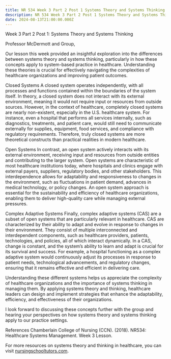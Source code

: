 ```yaml
---
title: NR 534 Week 3 Part 2 Post 1 Systems Theory and Systems Thinking
description: NR 534 Week 3 Part 2 Post 1 Systems Theory and Systems Thinking
date: 2024-08-13T21:00:00.000Z
---
```


Week 3 Part 2 Post 1: Systems Theory and Systems Thinking

Professor McDermott and Group,

Our lesson this week provided an insightful exploration into the differences between systems theory and systems thinking, particularly in how these concepts apply to system-based practice in healthcare. Understanding these theories is crucial for effectively navigating the complexities of healthcare organizations and improving patient outcomes.

Closed Systems
A closed system operates independently, with all processes and functions contained within the boundaries of the system itself. In theory, a closed system does not interact with its external environment, meaning it would not require input or resources from outside sources. However, in the context of healthcare, completely closed systems are nearly non-existent, especially in the U.S. healthcare system. For instance, even a hospital that performs all services internally, such as diagnostics, treatments, and patient care, would still need to communicate externally for supplies, equipment, food services, and compliance with regulatory requirements. Therefore, truly closed systems are more theoretical constructs than practical realities in modern healthcare.

Open Systems
In contrast, an open system actively interacts with its external environment, receiving input and resources from outside entities and contributing to the larger system. Open systems are characteristic of most healthcare institutions today, where hospitals and clinics engage with external payers, suppliers, regulatory bodies, and other stakeholders. This interdependence allows for adaptability and responsiveness to changes in the environment, such as fluctuations in patient demand, advances in medical technology, or policy changes. An open system approach is essential for the sustainability and efficiency of healthcare organizations, enabling them to deliver high-quality care while managing external pressures.

Complex Adaptive Systems
Finally, complex adaptive systems (CAS) are a subset of open systems that are particularly relevant in healthcare. CAS are characterized by their ability to adapt and evolve in response to changes in their environment. They consist of multiple interconnected and interdependent components, such as healthcare providers, patients, technologies, and policies, all of which interact dynamically. In a CAS, change is constant, and the system’s ability to learn and adapt is crucial for its survival and success. For example, a hospital functioning as a complex adaptive system would continuously adjust its processes in response to patient needs, technological advancements, and regulatory changes, ensuring that it remains effective and efficient in delivering care.

Understanding these different systems helps us appreciate the complexity of healthcare organizations and the importance of systems thinking in managing them. By applying systems theory and thinking, healthcare leaders can design and implement strategies that enhance the adaptability, efficiency, and effectiveness of their organizations.

I look forward to discussing these concepts further with the group and hearing your perspectives on how systems theory and systems thinking apply to our practice settings.

References
Chamberlain College of Nursing (CCN). (2018). NR534: Healthcare Systems Management. Week 3 Lesson.

For more resources on systems theory and thinking in healthcare, you can visit [nursingschooltutors.com](https://nursingschooltutors.com).
